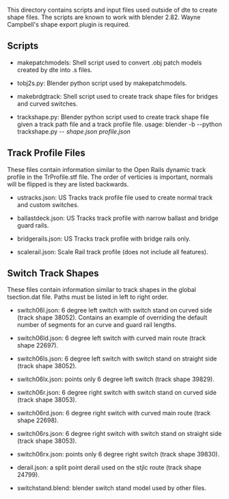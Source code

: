 This directory contains scripts and input files used outside of dte to create
shape files.
The scripts are known to work with blender 2.82.
Wayne Campbell's shape export plugin is required.

## Scripts

- makepatchmodels: Shell script used to convert .obj patch models created
by dte into .s files.

- tobj2s.py: Blender python script used by makepatchmodels.

- makebrdgtrack: Shell script used to create track shape files for bridges
and curved switches.

- trackshape.py: Blender python script used to create track shape file given
a track path file and a track profile file.
 usage: blender -b --python trackshape.py -- *shape.json* *profile.json*

## Track Profile Files

These files contain information similar to the Open Rails dynamic track
profile in the TrProfile.stf file.
The order of verticies is important, normals will be flipped is they are listed
backwards.

- ustracks.json: US Tracks track profile file used to create normal track and
custom switches.

- ballastdeck.json: US Tracks track profile with narrow ballast and bridge
guard rails.

- bridgerails.json: US Tracks track profile with bridge rails only.

- scalerail.json: Scale Rail track profile (does not include all features).

## Switch Track Shapes

These files contain information similar to track shapes in the global
tsection.dat file.
Paths must be listed in left to right order.

- switch06l.json: 6 degree left switch with switch stand on curved side
(track shape 38052).  Contains an example of overriding the default number
of segments for an curve and guard rail lengths.

- switch06ld.json: 6 degree left switch with curved main route
(track shape 22697).

- switch06ls.json: 6 degree left switch with switch stand on straight side
(track shape 38052).

- switch06lx.json: points only 6 degree left switch (track shape 39829).

- switch06r.json: 6 degree right switch with switch stand on curved side
(track shape 38053).

- switch06rd.json: 6 degree right switch with curved main route
(track shape 22698).

- switch06rs.json: 6 degree right switch with switch stand on straight side
(track shape 38053).

- switch06rx.json: points only 6 degree right switch (track shape 39830).

- derail.json: a split point derail used on the stjlc route
(track shape 24799).

- switchstand.blend: blender switch stand model used by other files.
